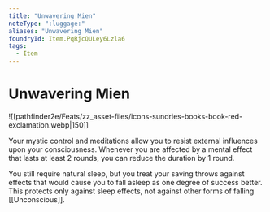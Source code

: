 ```yaml
---
title: "Unwavering Mien"
noteType: ":luggage:"
aliases: "Unwavering Mien"
foundryId: Item.PqRjcQULey6Lzla6
tags:
  - Item
---
```


# Unwavering Mien
![[pathfinder2e/Feats/zz_asset-files/icons-sundries-books-book-red-exclamation.webp|150]]

Your mystic control and meditations allow you to resist external influences upon your consciousness. Whenever you are affected by a mental effect that lasts at least 2 rounds, you can reduce the duration by 1 round.

You still require natural sleep, but you treat your saving throws against effects that would cause you to fall asleep as one degree of success better. This protects only against sleep effects, not against other forms of falling [[Unconscious]].
